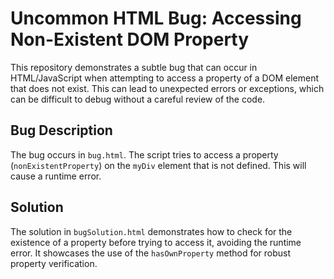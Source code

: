 # Uncommon HTML Bug: Accessing Non-Existent DOM Property

This repository demonstrates a subtle bug that can occur in HTML/JavaScript when attempting to access a property of a DOM element that does not exist. This can lead to unexpected errors or exceptions, which can be difficult to debug without a careful review of the code.

## Bug Description
The bug occurs in `bug.html`.  The script tries to access a property (`nonExistentProperty`) on the `myDiv` element that is not defined. This will cause a runtime error.

## Solution
The solution in `bugSolution.html` demonstrates how to check for the existence of a property before trying to access it, avoiding the runtime error.  It showcases the use of the `hasOwnProperty` method for robust property verification.
